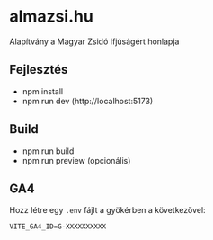 # almazsi.hu
Alapítvány a Magyar Zsidó Ifjúságért honlapja

## Fejlesztés
- npm install
- npm run dev (http://localhost:5173)

## Build
- npm run build
- npm run preview (opcionális)

## GA4
Hozz létre egy `.env` fájlt a gyökérben a következővel:

```
VITE_GA4_ID=G-XXXXXXXXXX
```
